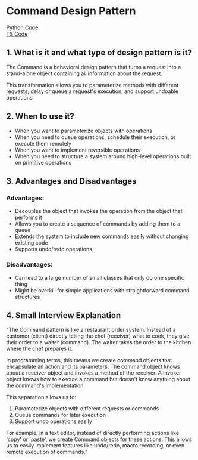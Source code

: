 # Command Design Pattern

[Python Code](https://github.com/Princeyadav05/low-level-system-design/blob/main/Design%20Patterns/Command%20Pattern/command.py) \
[TS Code](https://github.com/Princeyadav05/low-level-system-design/blob/main/Design%20Patterns/Command%20Pattern/command.ts)

## 1. What is it and what type of design pattern is it?

The Command is a behavioral design pattern that turns a request into a stand-alone object containing all information about the request. 

This transformation allows you to parameterize methods with different requests, delay or queue a request's execution, and support undoable operations.

## 2. When to use it?

- When you want to parameterize objects with operations
- When you need to queue operations, schedule their execution, or execute them remotely
- When you want to implement reversible operations
- When you need to structure a system around high-level operations built on primitive operations

## 3. Advantages and Disadvantages

### Advantages:
- Decouples the object that invokes the operation from the object that performs it
- Allows you to create a sequence of commands by adding them to a queue
- Extends the system to include new commands easily without changing existing code
- Supports undo/redo operations

### Disadvantages:
- Can lead to a large number of small classes that only do one specific thing
- Might be overkill for simple applications with straightforward command structures

## 4. Small Interview Explanation

"The Command pattern is like a restaurant order system. Instead of a customer (client) directly telling the chef (receiver) what to cook, they give their order to a waiter (command). The waiter takes the order to the kitchen where the chef prepares it.

In programming terms, this means we create command objects that encapsulate an action and its parameters. The command object knows about a receiver object and invokes a method of the receiver. A invoker object knows how to execute a command but doesn't know anything about the command's implementation.

This separation allows us to:
1. Parameterize objects with different requests or commands
2. Queue commands for later execution
3. Support undo operations easily

For example, in a text editor, instead of directly performing actions like 'copy' or 'paste', we create Command objects for these actions. This allows us to easily implement features like undo/redo, macro recording, or even remote execution of commands."
